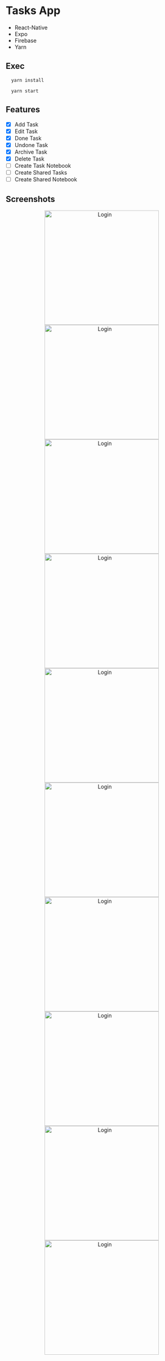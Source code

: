 # Tasks App
* React-Native
* Expo
* Firebase
* Yarn

## Exec
```
  yarn install
```
```
  yarn start
```

## Features
- [x] Add Task
- [x] Edit Task
- [x] Done Task
- [x] Undone Task
- [x] Archive Task
- [x] Delete Task
- [ ] Create Task Notebook
- [ ] Create Shared Tasks
- [ ] Create Shared Notebook

## Screenshots
<p align="center">
  <img src="Screenshots/screen1.png" alt="Login") width="300"/>
  <img src="Screenshots/screen2.png" alt="Login") width="300"/>
  <img src="Screenshots/screen3.png" alt="Login") width="300"/>
  <img src="Screenshots/screen4.png" alt="Login") width="300"/>
  <img src="Screenshots/screen5.png" alt="Login") width="300"/>
  <img src="Screenshots/screen6.png" alt="Login") width="300"/>
  <img src="Screenshots/screen7.png" alt="Login") width="300"/>
  <img src="Screenshots/screen8.png" alt="Login") width="300"/>
  <img src="Screenshots/screen9.png" alt="Login") width="300"/>
  <img src="Screenshots/screen10.png" alt="Login") width="300"/>
</p>
